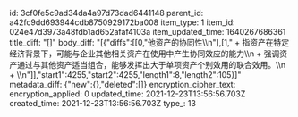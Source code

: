id: 3cf0fe5c9ad34da4a97d73dad6441148
parent_id: a42fc9dd693944cdb8750929172ba008
item_type: 1
item_id: 024e47d3973a48fdb1ad652afaf4103a
item_updated_time: 1640267686361
title_diff: "[]"
body_diff: "[{\"diffs\":[[0,\"他资产的协同性\\\n\"],[1,\"     + 指资产在特定经济背景下，可能与企业其他相关资产在使用中产生协同效应的能力\\\n     + 强调资产通过与其他资产适当组合，能够发挥出大于单项资产个别效用的联合效用。\\\n     + \\\n\"]],\"start1\":4255,\"start2\":4255,\"length1\":8,\"length2\":105}]"
metadata_diff: {"new":{},"deleted":[]}
encryption_cipher_text: 
encryption_applied: 0
updated_time: 2021-12-23T13:56:56.703Z
created_time: 2021-12-23T13:56:56.703Z
type_: 13